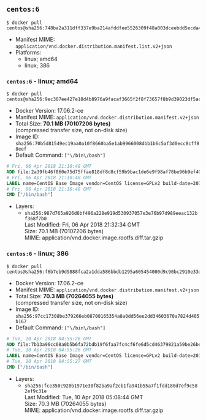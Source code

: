 ## `centos:6`

```console
$ docker pull centos@sha256:748ba2a311dff337e9ba214afddfee5526309f48a003dceebdd5ecda46624916
```

-	Manifest MIME: `application/vnd.docker.distribution.manifest.list.v2+json`
-	Platforms:
	-	linux; amd64
	-	linux; 386

### `centos:6` - linux; amd64

```console
$ docker pull centos@sha256:9ec307ee427e18d4b8976a9facaf3665f2f8f73657f8b9d39023df5ac87433ff
```

-	Docker Version: 17.06.2-ce
-	Manifest MIME: `application/vnd.docker.distribution.manifest.v2+json`
-	Total Size: **70.1 MB (70107206 bytes)**  
	(compressed transfer size, not on-disk size)
-	Image ID: `sha256:70b5d81549ec19aa0a10f8660ba5e1ab9966008dbb1b6c5af3d0ecc8cff88eef`
-	Default Command: `["\/bin\/bash"]`

```dockerfile
# Fri, 06 Apr 2018 21:10:48 GMT
ADD file:2a39fb46f860e75d75ffae818df8d8cf59b9bac1de6e9f98af78be96b9ef40cb in / 
# Fri, 06 Apr 2018 21:10:48 GMT
LABEL name=CentOS Base Image vendor=CentOS license=GPLv2 build-date=20180402
# Fri, 06 Apr 2018 21:10:48 GMT
CMD ["/bin/bash"]
```

-	Layers:
	-	`sha256:987d765a926d6bf496a228e919d530937057e3e76b97d989eeac132bf368f7b0`  
		Last Modified: Fri, 06 Apr 2018 21:32:34 GMT  
		Size: 70.1 MB (70107206 bytes)  
		MIME: application/vnd.docker.image.rootfs.diff.tar.gzip

### `centos:6` - linux; 386

```console
$ docker pull centos@sha256:f6b7eb9d9888fca2a1dda586bbdb1295a605454000d9c90bc2910e33d4684c63
```

-	Docker Version: 17.06.2-ce
-	Manifest MIME: `application/vnd.docker.distribution.manifest.v2+json`
-	Total Size: **70.3 MB (70264055 bytes)**  
	(compressed transfer size, not on-disk size)
-	Image ID: `sha256:97cc17308be379266eb08700165354a8a0dd56ee2dd34603670a7824d405b167`
-	Default Command: `["\/bin\/bash"]`

```dockerfile
# Tue, 10 Apr 2018 04:55:26 GMT
ADD file:7b13a96cc08a0b5b6fa72bdb19f6faa7fc4cf6fe6d5cd46379821a59be26beac in / 
# Tue, 10 Apr 2018 04:55:26 GMT
LABEL name=CentOS Base Image vendor=CentOS license=GPLv2 build-date=20180403
# Tue, 10 Apr 2018 04:55:27 GMT
CMD ["/bin/bash"]
```

-	Layers:
	-	`sha256:fce350c920b1971e30f82ba9af2cb1fa941b55a7f1fdd180d7ef9c582ef9c31e`  
		Last Modified: Tue, 10 Apr 2018 05:08:44 GMT  
		Size: 70.3 MB (70264055 bytes)  
		MIME: application/vnd.docker.image.rootfs.diff.tar.gzip
